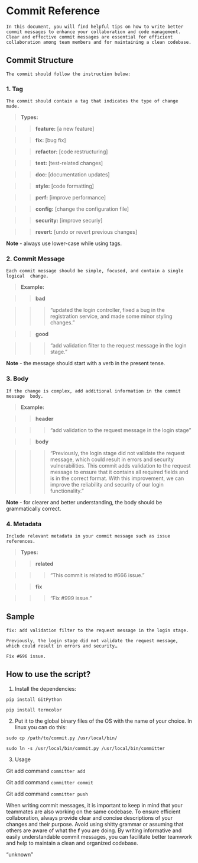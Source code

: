 # Commit Reference

`In this document, you will find helpful tips on how to write better commit messages to enhance your collaboration and code management. Clear and effective commit messages are essential for efficient collaboration among team members and for maintaining a clean codebase.`

## Commit Structure

`The commit should follow the instruction below:`

### 1. Tag

`The commit should contain a tag that indicates the type of change made.`

>**Types:**

>>**feature:**		  [a new feature]

>>**fix:**	  		  [bug fix]

>>**refactor:** 	  [code restructuring]

>>**test:** 		    [test-related changes]

>>**doc:** 		      [documentation updates]

>>**style:** 			  [code formatting]

>>**perf:** 			  [improve performance]

>>**config:** 		  [change the configuration file]

>>**security:** 		[improve securiy]

>>**revert:** 		  [undo or revert previous changes]
	
**Note** - always use lower-case while using tags.

### 2. Commit Message

`Each commit message should be simple, focused, and contain a single logical 
change.`

>**Example:**

>>**bad**

>>>“updated the login controller, fixed a bug in the registration service, and made some minor styling changes.”

>>**good**

>>>“add validation filter to the request message in the login stage.”

**Note** - the message should start with a verb in the present tense.

### 3. Body

`If the change is complex, add additional information in the commit message 
body.`

>**Example:**

>>**header**

>>>“add validation to the request message in the login stage”

>>**body**

>>>“Previously, the login stage did not validate the request message, which could result in errors and security vulnerabilities. This commit adds validation to the request message to ensure that it contains all required fields and is in the correct format. With this improvement, we can improve the reliability and security of our login functionality.”

**Note** - for clearer and better understanding, the body should be grammatically correct.

### 4. Metadata

`Include relevant metadata in your commit message such as issue references.`

>**Types:**

>>**related**

>>>“This commit is related to #666 issue.”

>>**fix**

>>>“Fix #999 issue.”

## Sample

```
fix: add validation filter to the request message in the login stage.

Previously, the login stage did not validate the request message, which could result in errors and security…

Fix #696 issue.
```

## How to use the script?

1. Install the dependencies:

`
pip install GitPython
`

`
pip install termcolor
`

2. Put it to the global binary files of the OS with the name of your choice. In linux you can do this:

`
sudo cp /path/to/commit.py /usr/local/bin/
`

`
sudo ln -s /usr/local/bin/commit.py /usr/local/bin/committer
`

3. Usage

Git add command `committer add`

Git add command `committer commit`

Git add command `committer push`

When writing commit messages, it is important to keep in mind that your teammates are also working on the same codebase. To ensure efficient collaboration, always provide clear and concise descriptions of your changes and their purpose. Avoid using shitty grammar or assuming that others are aware of what the **f** you are doing. By writing informative and easily understandable commit messages, you can facilitate better teamwork and help to maintain a clean and organized codebase.

“unknown”
